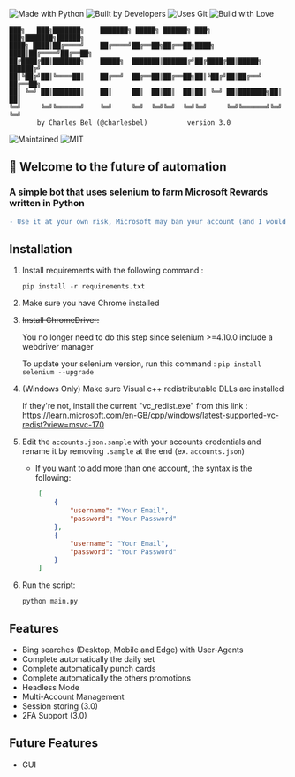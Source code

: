 ![Made with Python](https://forthebadge.com/images/badges/made-with-python.svg)
![Built by Developers](http://ForTheBadge.com/images/badges/built-by-developers.svg)
![Uses Git](http://ForTheBadge.com/images/badges/uses-git.svg)
![Build with Love](http://ForTheBadge.com/images/badges/built-with-love.svg)

```ascii
███╗   ███╗███████╗    ███████╗ █████╗ ██████╗ ███╗   ███╗███████╗██████╗ 
████╗ ████║██╔════╝    ██╔════╝██╔══██╗██╔══██╗████╗ ████║██╔════╝██╔══██╗
██╔████╔██║███████╗    █████╗  ███████║██████╔╝██╔████╔██║█████╗  ██████╔╝
██║╚██╔╝██║╚════██║    ██╔══╝  ██╔══██║██╔══██╗██║╚██╔╝██║██╔══╝  ██╔══██╗
██║ ╚═╝ ██║███████║    ██║     ██║  ██║██║  ██║██║ ╚═╝ ██║███████╗██║  ██║
╚═╝     ╚═╝╚══════╝    ╚═╝     ╚═╝  ╚═╝╚═╝  ╚═╝╚═╝     ╚═╝╚══════╝╚═╝  ╚═╝
       by Charles Bel (@charlesbel)          version 3.0
```

![Maintained](https://img.shields.io/badge/Maintained%3F-yes-green.svg?style=for-the-badge)
![MIT](https://img.shields.io/badge/License-MIT-blue.svg?style=for-the-badge)

## :wave: Welcome to the future of automation

### A simple bot that uses selenium to farm Microsoft Rewards written in Python

```diff
- Use it at your own risk, Microsoft may ban your account (and I would not be responsible for it)
```

## Installation

1) Install requirements with the following command :

    `pip install -r requirements.txt`

2) Make sure you have Chrome installed

3) ~~Install ChromeDriver:~~

   You no longer need to do this step since selenium >=4.10.0 include a webdriver manager
   
   To update your selenium version, run this command : ```pip install selenium --upgrade```

4) (Windows Only) Make sure Visual c++ redistributable DLLs are installed

   If they're not, install the current "vc_redist.exe" from this link : https://learn.microsoft.com/en-GB/cpp/windows/latest-supported-vc-redist?view=msvc-170

5) Edit the `accounts.json.sample` with your accounts credentials and rename it by removing `.sample` at the end (ex. `accounts.json`)

   * If you want to add more than one account, the syntax is the following:

    ```json
        [
            {
                "username": "Your Email",
                "password": "Your Password"
            },
            {
                "username": "Your Email",
                "password": "Your Password"
            }
        ]
    ```

6) Run the script:

    `python main.py`

## Features

* Bing searches (Desktop, Mobile and Edge) with User-Agents
* Complete automatically the daily set
* Complete automatically punch cards
* Complete automatically the others promotions
* Headless Mode
* Multi-Account Management
* Session storing (3.0)
* 2FA Support (3.0)

## Future Features

* GUI

